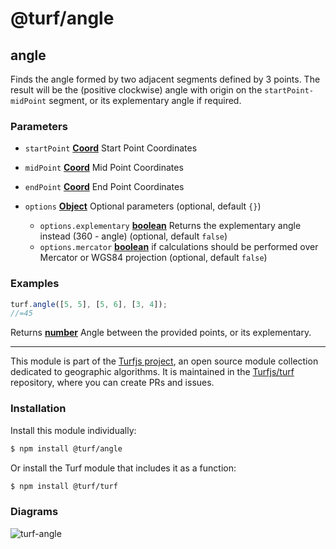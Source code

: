 # @turf/angle

<!-- Generated by documentation.js. Update this documentation by updating the source code. -->

## angle

Finds the angle formed by two adjacent segments defined by 3 points. The result will be the (positive clockwise)
angle with origin on the `startPoint-midPoint` segment, or its explementary angle if required.

### Parameters

*   `startPoint` **[Coord][1]** Start Point Coordinates
*   `midPoint` **[Coord][1]** Mid Point Coordinates
*   `endPoint` **[Coord][1]** End Point Coordinates
*   `options` **[Object][2]** Optional parameters (optional, default `{}`)

    *   `options.explementary` **[boolean][3]** Returns the explementary angle instead (360 - angle) (optional, default `false`)
    *   `options.mercator` **[boolean][3]** if calculations should be performed over Mercator or WGS84 projection (optional, default `false`)

### Examples

```javascript
turf.angle([5, 5], [5, 6], [3, 4]);
//=45
```

Returns **[number][4]** Angle between the provided points, or its explementary.

[1]: https://tools.ietf.org/html/rfc7946#section-3.1.1

[2]: https://developer.mozilla.org/docs/Web/JavaScript/Reference/Global_Objects/Object

[3]: https://developer.mozilla.org/docs/Web/JavaScript/Reference/Global_Objects/Boolean

[4]: https://developer.mozilla.org/docs/Web/JavaScript/Reference/Global_Objects/Number

<!-- This file is automatically generated. Please don't edit it directly:
if you find an error, edit the source file (likely index.js), and re-run
./scripts/generate-readmes in the turf project. -->

---

This module is part of the [Turfjs project](http://turfjs.org/), an open source
module collection dedicated to geographic algorithms. It is maintained in the
[Turfjs/turf](https://github.com/Turfjs/turf) repository, where you can create
PRs and issues.

### Installation

Install this module individually:

```sh
$ npm install @turf/angle
```

Or install the Turf module that includes it as a function:

```sh
$ npm install @turf/turf
```


### Diagrams

![turf-angle](diagrams/turf-angle.png)
